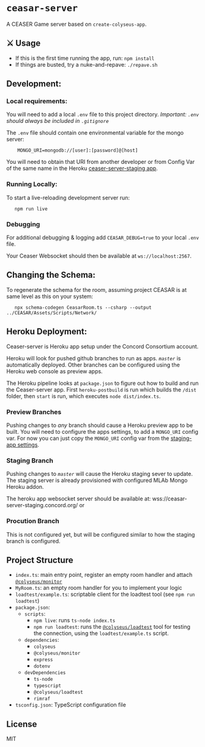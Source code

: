# `ceasar-server`

A CEASER Game server based on `create-colyseus-app`.

## :crossed_swords: Usage
* If this is the first time running the app, run: `npm install`
* If things are busted, try a nuke-and-repave: `./repave.sh`

## Development:

### Local requirements:  
You will need to add a local `.env` file to this project directory.
*Important: `.env` should always be included in `.gitignore`*

The `.env` file should contain one environmental variable for the mongo server:

```
    MONGO_URI=mongodb://[user]:[password]@[host]
```

You will need to obtain that URI from another developer or from
Config Var of the same name in the Heroku [ceaser-server-staging app](https://dashboard.heroku.com/apps/ceaser-server-staging/settings).

### Running Locally:

To start a live-reloading development server run:
```
   npm run live
```

### Debugging

For additional debugging & logging add `CEASAR_DEBUG=true` to your local `.env` file.

Your Ceaser Websocket should then be available at `ws://localhost:2567`.

## Changing the Schema:

To regenerate the schema for the room, assuming project CEASAR is at same level as this on your system:

```
   npx schema-codegen CeasarRoom.ts --csharp --output ../CEASAR/Assets/Scripts/Network/
```

## Heroku Deployment:
Ceaser-server is Heroku app setup under the Concord Consortium account.

Heroku will look for pushed github branches to run as apps. *`master`* is automatically
deployed. Other branches can be configured using the Heroku web console as preview apps.

The Heroku pipeline looks at `package.json` to figure out how to build and run
the Ceaser-server app. First `heroku-postbuild` is run which builds the `/dist`
folder, then `start` is run, which executes `node dist/index.ts`.

### Preview Branches
Pushing changes to *any* branch should cause a Heroku preview app to be built.
You will need to configure the apps settings, to add a `MONGO_URI` config var.
For now you can just copy the `MONGO_URI` config var from the
[staging-app settings](https://dashboard.heroku.com/apps/ceasar-server-staging/settings).

### Staging Branch
Pushing changes to *`master`* will cause the Heroku staging sever to update.
The staging server is already provisioned with configured MLAb Mongo Heroku addon.

The heroku app websocket server should be available at:
wss://ceasar-server-staging.concord.org/ or

### Procution Branch
This is not configured yet, but will be configured similar to how the staging branch is configured.

## Project Structure

- `index.ts`: main entry point, register an empty room handler and attach [`@colyseus/monitor`](https://github.com/colyseus/colyseus-monitor)
- `MyRoom.ts`: an empty room handler for you to implement your logic
- `loadtest/example.ts`: scriptable client for the loadtest tool (see `npm run loadtest`)
- `package.json`:
    - `scripts`:
        - `npm live`: runs `ts-node index.ts`
        - `npm run loadtest`: runs the [`@colyseus/loadtest`](https://github.com/colyseus/colyseus-loadtest/) tool for testing the connection, using the `loadtest/example.ts` script.
    - `dependencies`:
        - `colyseus`
        - `@colyseus/monitor`
        - `express`
        - `dotenv`
    - `devDependencies`
        - `ts-node`
        - `typescript`
        - `@colyseus/loadtest`
        - `rimraf`
- `tsconfig.json`: TypeScript configuration file


## License

MIT
